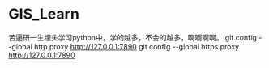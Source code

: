 # GIS_Learn
苦逼研一生埋头学习python中，学的越多，不会的越多，啊啊啊啊。
git config --global http.proxy http://127.0.0.1:7890
git config --global https.proxy http://127.0.0.1:7890
